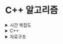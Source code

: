 # C++ 알고리즘
  
<details>
<summary>시간 복잡도</summary>
<div markdown="1">       


## 시간복잡도
- 시간복잡도
  - 시간복잡도는 입력에 따라 프로그램이 동작하는 연산속도를 정의
  - 시간복잡도를 지정할 때 최악의 경우(worst case)를 기준으로 작성함
  - 각각의 연산 하나를 1로 보며 ```for(i =0 ; i< n ; i++)``` 와 같은 연산은 시간 복잡도를 n이라고 표현할 수 있음

- Big-O 표기법
  - 시간복잡도를 수식으로 표현
  - 상수는 식에서 제외, 최고차항의 계수를 갖도록 표현 (예 : n^3 + 50n^2 + 100n + 1000 -> O(n^3)
  - 시간복잡도를 고려한 알고리즘 작성이 필요
  


![complexity](https://github.com/cherrytomato1/Algorithm/blob/master/images/time_complexity.png)

</div>
</details>


<details>
<summary>C++</summary>
<div markdown="1">       

## C++


### 개념

#### 클래스와 구조체

- 클래스와 구조체의 차이
  - 멤버 메소드 존재의 차이
  - 상속의 유무
  - 접근 지정자 사용의 유무
  
- 구조체를 사용할 때
  - 자료형만의 정의
  - 접근 지정자를 사용할 필요가 없을 때(모든 멤버가 public으로 사용되어도 충분할 때)

### 함수/활용

#### input/output

 - ```using namespace std```;
    - iostream에 정의되어있는 std namespace를 사용한다는 뜻 cin, cout등의 namespace에서 std를 생략하여 활용하기 위함
    
 - ```ios_base :: sync_with_stdio(false)```
    - c stream과 c++ stream의 동기화를 끊음, 따라서 독립적인 버퍼를 갖게되어 실행속도는 상승
    - c 와 c++의 stream을 혼용할 수 없음(scanf, cin 등) 
    
 - ```cin.tie(NULL), cout.tie(NULL)```
    - cin과 cout의 동기화를 해제(null)로 지정.
    - cin, cout은 각각의 동작에서 동기화됨으로써 buffer 및 flush를 동작 이를 해제하여 동작속도를 향상시킬 수 있음
    - 동기화 해제 시 자동으로 flush하지 않으므로 in/out stream에 버퍼가 남아 있을 수 있음
    
 https://su-m.tistory.com/7
 
 https://stackoverflow.com/questions/31162367/significance-of-ios-basesync-with-stdiofalse-cin-tienull
 
 
 #### STL
 
 ##### Sort
 - algorithm 헤더에 포함
 
```
template <typename T>
void sort(T start, T end);

template <typename T>
void sort(T start, T end, Compare comp);
```
 - sort를 하고자하는 데이터의 시작주소와 끝 주소를 매개변수로 받음
 - quick sort 기반으로 O(nlogn)의 시간복잡도
 - 기본적으로 오름차순으로 정렬, comp 매개변수 입력으로 사용자 정의 크기 비교 알고리즘 적용가능
 
 
</div>
</details>


<details>
<summary>자료구조</summary>
<div markdown="1">       

 
## 자료구조

### 그래프


### 트리
- 트리의 정의
  - 트리는 하나의 루트 노드를 가짐
  - 루트 노드를 포함한 모든 노드에서 0개의 노드를 갖고, 이것이 반복적으로 정의되는 구조
  - 트리는 사이클이 존재할 수 없는 비선형, 계층적 자료구조
  - 방향성이 있는 비순환 그래프의 한 종류

- 트리의 특징
  - 노드 N을 갖는 트리의 간선의 개수는 항상 N-1개이다( 간선의 개수는 항상 정점의 수 - 1 이다)
  - 임의의 두 노드 간의 경로의 수는 유일함 ( 정점 간 1개의 경로만 존재 )
  - 모든 노드는 단 하나의 부모 노드만을 갖는다
  - 순회는 전위 순회(pre-order), 중위 순회(in-order), 후위 순회(post-order)의 방법을 갖는다
  
  


![tree](https://github.com/cherrytomato1/Algorithm/blob/master/images/tree-terms.png)
- 트리 용어

  - 루트 노드(root node): 부모가 없는 노드, 트리는 하나의 루트 노드만을 가진다.
  - 단말 노드(leaf node): 자식이 없는 노드, 또는 ‘잎 노드’라고도 부른다.
  - 내부(internal) 노드: 단말 노드가 아닌 노드
  - 간선(edge): 노드를 연결하는 선 (link, branch 라고도 부름)
  - 형제(sibling): 같은 부모를 가지는 노드
  - 노드의 크기(size): 자신을 포함한 모든 자손 노드의 개수
  - 노드의 깊이(depth): 루트에서 어떤 노드에 도달하기 위해 거쳐야 하는 간선의 수
  - 노드의 레벨(level): 트리의 특정 깊이를 가지는 노드의 집합
  - 노드의 차수(degree): 하위 트리 개수 / 간선 수 (degree) = 각 노드가 지닌 가지의 수
  - 트리의 차수(degree of tree): 트리의 최대 차수
  - 트리의 높이(height): 루트 노드에서 가장 깊숙히 있는 노드의 깊이
  
  https://gmlwjd9405.github.io/2018/08/12/data-structure-tree.html
  


</div>
</details>
